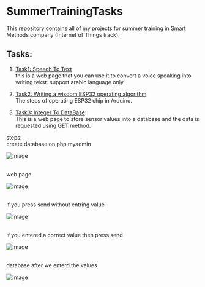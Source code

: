 # SummerTrainingTasks
This repository contains all of my projects for summer training in Smart Methods company (Internet of Things track).
## Tasks:
1. [Task1: Speech To Text](#Task)
<br>this is a web page that you can use it to convert a voice speaking into writing tekst. support arabic language only.

2. [Task2: Writing a wisdom ESP32 operating algorithm](#Task2)
<br>The steps of operating ESP32 chip in Arduino.

3. [Task3: Integer To DataBase](#Task3)
<br>This is a web page to store sensor values into a database and the data is requested using GET method.

steps:
<br> create database on php myadmin

![image](https://user-images.githubusercontent.com/73361811/183733885-c08be929-5564-4b0c-85e0-29f354637fdc.png)

<br> web page 

![image](https://user-images.githubusercontent.com/73361811/183734173-fd6d8b30-8ad3-424d-ae0b-7fde7203b86c.png)

<br> if you press send without entring value

![image](https://user-images.githubusercontent.com/73361811/183734335-613903d4-f8ed-4a60-9134-68cd75d6c3b2.png)

<br> if you entered a correct value then press send 

![image](https://user-images.githubusercontent.com/73361811/183734676-e2f844a7-0273-41a4-92f3-fa5e14071546.png)

<br> database after we enterd the values

![image](https://user-images.githubusercontent.com/73361811/183734981-28f7c8da-15fb-4a64-9c08-5276404d331c.png)
